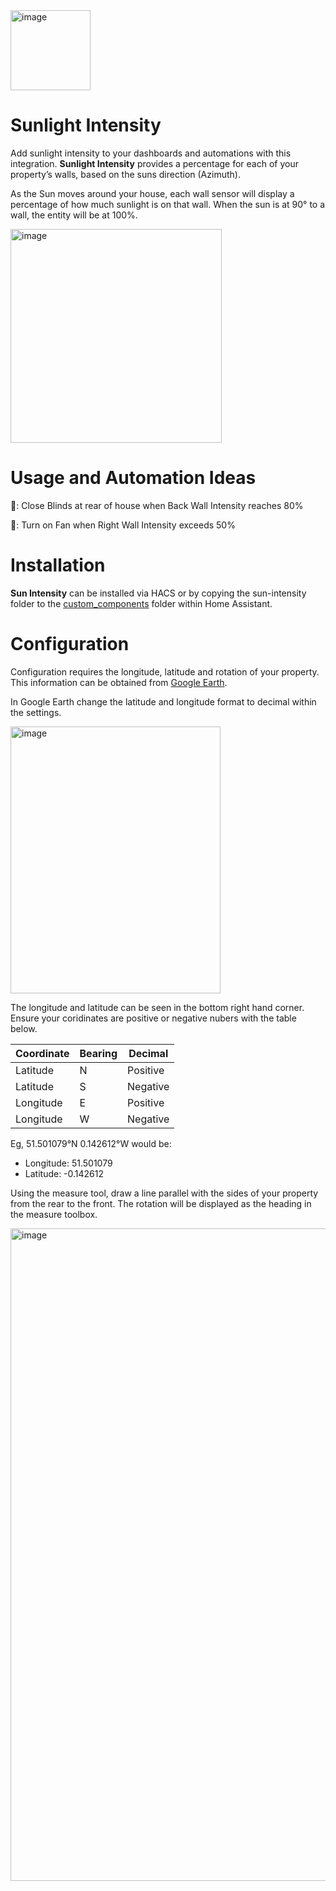 <img width="128" height="128" alt="image" src="https://github.com/user-attachments/assets/7968de98-6374-4b1e-977a-df659aa61c53" />

# Sunlight Intensity 

Add sunlight intensity to your dashboards and automations with this integration. **Sunlight Intensity** provides a percentage for each of your property’s walls, based on the suns direction (Azimuth).

As the Sun moves around your house, each wall sensor will display a percentage of how much sunlight is on that wall. When the sun is at 90° to a wall, the entity will be at 100%.

<img width="338" height="342" alt="image" src="https://github.com/user-attachments/assets/fcacff10-415b-45b9-852c-eb2fcbba7ef1" />

# Usage and Automation Ideas

 🤖: Close Blinds at rear of house when Back Wall Intensity reaches 80%
 
 🤖: Turn on Fan when Right Wall Intensity exceeds 50%


# Installation

**Sun Intensity** can be installed via HACS or by copying the sun-intensity folder to the [custom_components](https://github.com/urbanframe/sun-intensity/tree/main/custom_components/sun_intensity) folder within Home Assistant.

# Configuration

Configuration requires the longitude, latitude and rotation of your property. This information can be obtained from [Google Earth](https://earth.google.com).

In Google Earth change the latitude and longitude format to decimal within the settings.  

<img width="336" height="427" alt="image" src="https://github.com/user-attachments/assets/5750ecb5-b3b1-484f-ba22-80c384f3500f" />


The longitude and latitude can be seen in the bottom right hand corner. Ensure your coridinates are positive or negative nubers with the table below.

|Coordinate|Bearing|Decimal|
|-|-|-|
|Latitude|N|Positive|
|Latitude|S|Negative|
|Longitude|E|Positive|
|Longitude|W|Negative|


Eg, 51.501079°N 0.142612°W would be:
* Longitude: 51.501079
* Latitude: -0.142612


Using the measure tool, draw a line parallel with the sides of your property from the rear to the front. The rotation will be displayed as the heading in the measure toolbox.


<img width="1280" height="1044" alt="image" src="https://github.com/user-attachments/assets/3338f357-1322-4a61-984d-6c438c3dc776" />


